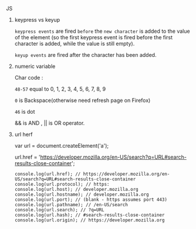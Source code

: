 JS 

1. keypress vs keyup

    `keypress events` are fired `before` the `new character` is added to the value of the element (so the first keypress event is fired before the first character is added, while the value is still empty). 
    
    `keyup events` are fired after the character has been added.

2. numeric variable

    Char code :

    `48-57` equal to 0, 1, 2, 3, 4, 5, 6, 7, 8, 9

    `0` is Backspace(otherwise need refresh page on Firefox)

    `46` is dot
  
    && is AND , || is OR operator.

3. url herf

    var url = document.createElement('a');
    
    url.href = 'https://developer.mozilla.org/en-US/search?q=URL#search-results-close-container';
    
    ```
    console.log(url.href); // https://developer.mozilla.org/en-US/search?q=URL#search-results-close-container
    console.log(url.protocol); // https:
    console.log(url.host); // developer.mozilla.org
    console.log(url.hostname); // developer.mozilla.org
    console.log(url.port); // (blank - https assumes port 443)
    console.log(url.pathname); // /en-US/search
    console.log(url.search); // ?q=URL
    console.log(url.hash); // #search-results-close-container
    console.log(url.origin); // https://developer.mozilla.org
    ```
